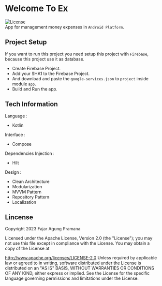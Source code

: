 # Welcome To Ex
[![License](https://img.shields.io/badge/License-Apache%202.0-blue.svg)](https://opensource.org/licenses/Apache-2.0)</br>
App for management money expenses in `Android Platform`.

## Project Setup
If you want to run this project you need setup this project with `Firebase`, because this project use it as database.</br>
- Create Firebase Project.
- Add your SHA1 to the Firebase Project.
- And download and paste the `google-services.json` to `project` inside module `app`.
- Build and Run the app.

## Tech Information
Language :
- Kotlin

Interface :
- Compose

Dependencies Injection :
- Hilt

Design :
- Clean Architecture
- Modularization
- MVVM Pattern
- Repository Pattern
- Localization

## Lincense
Copyright 2023 Fajar Agung Pramana

Licensed under the Apache License, Version 2.0 (the "License"); you may not use this file except in compliance with the License. You may obtain a copy of the License at

http://www.apache.org/licenses/LICENSE-2.0
Unless required by applicable law or agreed to in writing, software distributed under the License is distributed on an "AS IS" BASIS, WITHOUT WARRANTIES OR CONDITIONS OF ANY KIND, either express or implied. See the License for the specific language governing permissions and limitations under the License.

